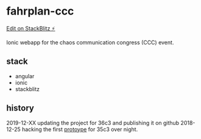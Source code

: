 # fahrplan-ccc
[Edit on StackBlitz ⚡️](https://stackblitz.com/edit/fahrplan-36c3)

Ionic webapp for the chaos communication congress (CCC) event.

## stack
- angular 
- ionic
- stackblitz

## history
2019-12-XX updating the project for 36c3 and publishing it on github
2018-12-25 hacking the first [protoype](https://stackblitz.com/edit/fahrplan-35c3) for 35c3 over night. 
